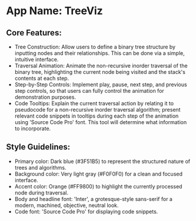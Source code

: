 # **App Name**: TreeViz

## Core Features:

- Tree Construction: Allow users to define a binary tree structure by inputting nodes and their relationships. This can be done via a simple, intuitive interface.
- Traversal Animation: Animate the non-recursive inorder traversal of the binary tree, highlighting the current node being visited and the stack's contents at each step.
- Step-by-Step Controls: Implement play, pause, next step, and previous step controls, so that users can fully control the animation for demonstration purposes.
- Code Tooltips: Explain the current traversal action by relating it to pseudocode for a non-recursive inorder traversal algorithm; present relevant code snippets in tooltips during each step of the animation using 'Source Code Pro' font. This tool will determine what information to incorporate.

## Style Guidelines:

- Primary color: Dark blue (#3F51B5) to represent the structured nature of trees and algorithms.
- Background color: Very light gray (#F0F0F0) for a clean and focused interface.
- Accent color: Orange (#FF9800) to highlight the currently processed node during traversal.
- Body and headline font: 'Inter', a grotesque-style sans-serif for a modern, machined, objective, neutral look.
- Code font: 'Source Code Pro' for displaying code snippets.